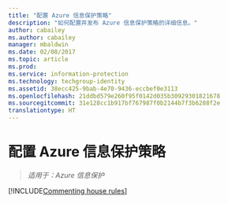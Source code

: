 ```yaml
---
title: "配置 Azure 信息保护策略"
description: "如何配置并发布 Azure 信息保护策略的详细信息。"
author: cabailey
ms.author: cabailey
manager: mbaldwin
ms.date: 02/08/2017
ms.topic: article
ms.prod: 
ms.service: information-protection
ms.technology: techgroup-identity
ms.assetid: 38ecc425-9bab-4e70-9436-eccbef0e3113
ms.openlocfilehash: 21ddbd579e260f95f0142d035b30929301821678
ms.sourcegitcommit: 31e128cc1b917bf767987f0b2144b7f3b6288f2e
translationtype: HT
---
```

# <a name="configuring-the-azure-information-protection-policy"></a>配置 Azure 信息保护策略 

>*适用于：Azure 信息保护*

[!INCLUDE[Commenting house rules](../includes/houserules.md)]
